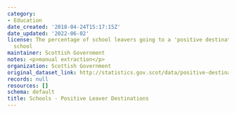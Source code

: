 ```yaml
---
category:
- Education
date_created: '2018-04-24T15:17:15Z'
date_updated: '2022-06-02'
license: The percentage of school leavers going to a 'positive destination' on leaving
  school
maintainer: Scottish Government
notes: <p>manual extraction</p>
organization: Scottish Government
original_dataset_link: http://statistics.gov.scot/data/positive-destinations
records: null
resources: []
schema: default
title: Schools - Positive Leaver Destinations
---
```


